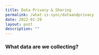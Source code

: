 ```yaml
---
title: Data Privacy & Sharing
permalink: /what-is-sync/dataandprivacy
date: 2022-01-29
layout: post
description: ""
---
```



### **What data are we collecting?**